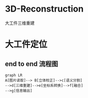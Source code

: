 # 3D-Reconstruction
大工件三维重建
# 大工件定位

## end to end 流程图



```mermaid
graph LR
A[图片读取]--> B[立体校正]-->c[语义分割]
-->d[三维重建]-->e[坐标系转换]-->f[融合]
-->g[信息输出]

```

